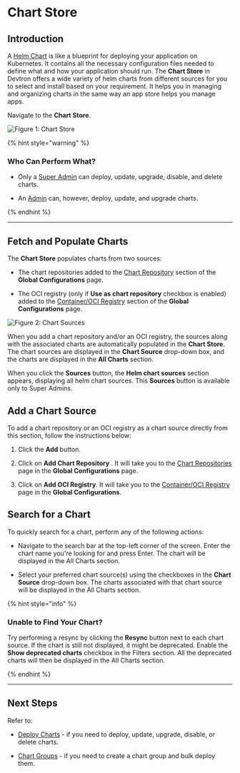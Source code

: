# Chart Store

## Introduction
 
A [Helm Chart](../../reference/glossary.md#helm-apps) is like a blueprint for deploying your application on Kubernetes. It contains all the necessary configuration files needed to define what and how your application should run. The **Chart Store** in Devtron offers a wide variety of helm charts from different sources for you to select and install based on your requirement. It helps you in managing and organizing charts in the same way an app store helps you manage apps. 

Navigate to the **Chart Store**.

![Figure 1: Chart Store](https://devtron-public-asset.s3.us-east-2.amazonaws.com/images/deploy-chart/chart-store-without-chartgroup.jpg)

{% hint style="warning" %}

### Who Can Perform What?

* Only a [Super Admin](../global-configurations/user-access.md#assign-super-admin-permissions) can deploy, update, upgrade, disable, and delete charts.

* An [Admin](../global-configurations/user-access.md#helm-apps-permissions) can, however, deploy, update, and upgrade charts. 

{% endhint %}

---

## Fetch and Populate Charts

The **Chart Store** populates charts from two sources:

* The chart repositories added to the [Chart Repository](../global-configurations/chart-repo.md) section of the **Global Configurations** page.

* The OCI registry (only if **Use as chart repository** checkbox is enabled) added to the [Container/OCI Registry](../global-configurations/container-registries.md) section of the **Global Configurations** page.

![Figure 2: Chart Sources](https://devtron-public-asset.s3.us-east-2.amazonaws.com/images/deploy-chart/chart-sources.jpg)

When you add a chart repository and/or an OCI registry, the sources along with the associated charts are automatically populated in the **Chart Store**. The chart sources are displayed in the **Chart Source** drop-down box, and the charts are displayed in the **All Charts** section. 

When you click the **Sources** button, the **Helm chart sources** section appears, displaying all helm chart sources. This **Sources** button is available only to Super Admins.

## Add a Chart Source

To add a chart repository or an OCI registry as a chart source directly from this section, follow the instructions below:

1. Click the **Add** button. 

2. Click on **Add Chart Repository** . It will take you to the [Chart Repositories](../global-configurations/chart-repo.md#add-chart-repository) page in the **Global Configurations** page.

3. Click on **Add OCI Registry**. It will take you to the [Container/OCI Registry](../global-configurations/container-registries.md#add-container-registry) page in the **Global Configurations**.

## Search for a Chart

To quickly search for a chart, perform any of the following actions:

* Navigate to the search bar at the top-left corner of the screen. Enter the chart name you're looking for and press Enter. The chart will be displayed in the All Charts section.

* Select your preferred chart source(s) using the checkboxes in the **Chart Source** drop-down box. The charts associated with that chart source will be displayed in the All Charts section.

{% hint style="info" %}

### Unable to Find Your Chart?

Try performing a resync by clicking the **Resync** button next to each chart source. If the chart is still not displayed, it might be deprecated. Enable the **Show deprecated charts** checkbox in the Filters section. All the deprecated charts will then be displayed in the All Charts section.

{% endhint %}

---

## Next Steps

Refer to:

* [Deploy Charts](deployment-of-charts.md) - if you need to deploy, update, upgrade, disable, or delete charts.

* [Chart Groups](chart-group.md) - if you need to create a chart group and bulk deploy them.